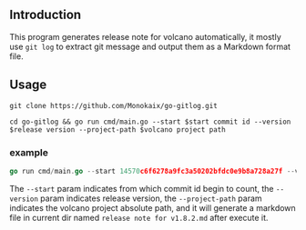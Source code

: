 ## Introduction

This program generates release note for volcano automatically, it mostly use `git log` to extract git message and output them as a Markdown format file.

## Usage

```shell
git clone https://github.com/Monokaix/go-gitlog.git

cd go-gitlog && go run cmd/main.go --start $start commit id --version $release version --project-path $volcano project path
```

### example

```go
go run cmd/main.go --start 14570c6f6278a9fc3a50202bfdc0e9b8a728a27f --version v1.8.2 --project-path "D:\go\src\volcano"
```

The `--start` param indicates from which commit id begin to count, the `--version` param indicates release version, the `--project-path` param indicates the volcano project absolute path, and it will generate a markdown file in current dir named `release note for v1.8.2.md` after execute it.